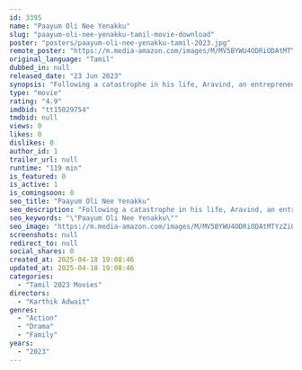 ```yaml
---
id: 3395
name: "Paayum Oli Nee Yenakku"
slug: "paayum-oli-nee-yenakku-tamil-movie-download"
poster: "posters/paayum-oli-nee-yenakku-tamil-2023.jpg"
remote_poster: "https://m.media-amazon.com/images/M/MV5BYWU4ODRiODAtMTYzZi00ZjJlLWE3YTItMTcxMTUyMzZlZDgyXkEyXkFqcGdeQXVyMTY1MzAyNjU4._V1_SX300.jpg"
original_language: "Tamil"
dubbed_in: null
released_date: "23 Jun 2023"
synopsis: "Following a catastrophe in his life, Aravind, an entrepreneur with low light blindness, embarks on a relentless hunt utilising only audio clues."
type: "movie"
rating: "4.9"
imdbid: "tt15029754"
tmdbid: null
views: 0
likes: 0
dislikes: 0
author_id: 1
trailer_url: null
runtime: "119 min"
is_featured: 0
is_active: 1
is_comingsoon: 0
seo_title: "Paayum Oli Nee Yenakku"
seo_description: "Following a catastrophe in his life, Aravind, an entrepreneur with low light blindness, embarks on a relentless hunt utilising only audio clues."
seo_keywords: "\"Paayum Oli Nee Yenakku\""
seo_image: "https://m.media-amazon.com/images/M/MV5BYWU4ODRiODAtMTYzZi00ZjJlLWE3YTItMTcxMTUyMzZlZDgyXkEyXkFqcGdeQXVyMTY1MzAyNjU4._V1_SX300.jpg"
screenshots: null
redirect_to: null
social_shares: 0
created_at: 2025-04-18 19:08:46
updated_at: 2025-04-18 19:08:46
categories:
  - "Tamil 2023 Movies"
directors:
  - "Karthik Adwait"
genres:
  - "Action"
  - "Drama"
  - "Family"
years:
  - "2023"
---
```

